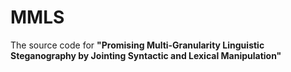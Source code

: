 # MMLS

The source code for **"Promising Multi-Granularity Linguistic Steganography by Jointing Syntactic and Lexical Manipulation"**
